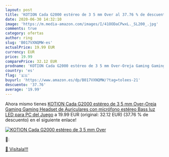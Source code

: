 ```yaml
---
layout: post
title: 'KOTION Cada G2000 estéreo de 3 5 mm Over al 37.76 % de descuento'
date: 2020-06-30 14:32:10
image: 'https://m.media-amazon.com/images/I/41OODaCPwxL._SL200_.jpg'
comments: true
category: ofertas
author: ring
slug: 'B017VXNQMW-es'
actualPrice: 19.99 EUR
currency: EUR
price: 19.99
comparePrice: 32.12 EUR
prodname: 'KOTION Cada G2000 estéreo de 3 5 mm Over-Oreja Gaming Gaming Headset de Auriculares con micrófono estéreo Bass luz LED para PC del Juego'
country: 'es'
flag: '🇪🇸'
buyurl: 'https://www.amazon.es/dp/B017VXNQMW/?tag=tolees-21'
descuento: '37.76'
average: '19.99'
---
```


Ahora mismo tienes [KOTION Cada G2000 estéreo de 3 5 mm Over-Oreja Gaming Gaming Headset de Auriculares con micrófono estéreo Bass luz LED para PC del Juego](https://www.amazon.es/dp/B017VXNQMW/?tag=tolees-21) a 19.99 EUR (original: 32.12 EUR) (37.76 %  de descuento) en el siguiente enlace!

[![KOTION Cada G2000 estéreo de 3 5 mm Over](https://m.media-amazon.com/images/I/41OODaCPwxL._SL200_.jpg)](https://www.amazon.es/dp/B017VXNQMW/?tag=tolees-21)

🔎:


[🛒 Visítala!!!](https://www.amazon.es/dp/B017VXNQMW/?tag=tolees-21)
